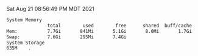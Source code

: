 Sat Aug 21 08:56:49 PM MDT 2021
```bash
System Memory
               total        used        free      shared  buff/cache   available
Mem:           7.7Gi       841Mi       5.1Gi       8.0Mi       1.7Gi       6.5Gi
Swap:          7.6Gi       295Mi       7.4Gi
System Storage
635M	.
```
